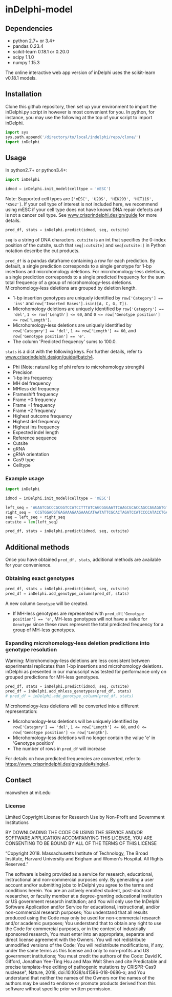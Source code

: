 # inDelphi-model

## Dependencies

- python 2.7+ or 3.4+
- pandas 0.23.4
- scikit-learn 0.18.1 or 0.20.0
- scipy 1.1.0
- numpy 1.15.3

The online interactive web app version of inDelphi uses the scikit-learn v0.18.1 models.


## Installation

Clone this github repository, then set up your environment to import the inDelphi.py script in however is most convenient for you. In python, for instance, you may use the following at the top of your script to import inDelphi.

```python
import sys
sys.path.append('/directory/to/local/indelphi/repo/clone/')
import inDelphi
```

## Usage

In python2.7+ or python3.4+:

```python
import inDelphi

idmod = inDelphi.init_model(celltype = 'mESC')
```

Note: Supported cell types are `['mESC', 'U2OS', 'HEK293', 'HCT116', 'K562']`. If your cell type of interest is not included here, we recommend using mESC if your cell type does not have known DNA repair defects and is not a cancer cell type. See www.crisprindelphi.design/guide for more details.

```python
pred_df, stats = inDelphi.predict(idmod, seq, cutsite)
```

`seq` is a string of DNA characters. `cutsite` is an int that specifies the 0-index position of the cutsite, such that `seq[:cutsite]` and `seq[cutsite:]` in Python notation describe the cut products.

`pred_df` is a pandas dataframe containing a row for each prediction. By default, a single prediction corresponds to a single genotype for 1-bp insertions and microhomology deletions. For microhomology-less deletions, a single prediction corresponds to a single predicted frequency for the sum total frequency of a group of microhomology-less deletions. Microhomology-less deletions are grouped by deletion length.
- 1-bp insertion genotypes are uniquely identified by `row['Category'] == 'ins'` and `row['Inserted Bases'].isin([A, C, G, T])`. 
- Microhomology deletions are uniquely identified by `row['Category'] == 'del'`, `1 <= row['Length'] <= 60`, and `0 <= row['Genotype position'] <= row['Length']`.
- Microhomology-less deletions are uniquely identified by `row['Category'] == 'del'`, `1 <= row['Length'] <= 60`, and `row['Genotype position'] == 'e'`.
- The column 'Predicted frequency' sums to 100.0.

`stats` is a dict with the following keys. For further details, refer to www.crisprindelphi.design/guide#batch4.
- Phi (Note: natural log of phi refers to microhomology strength)
- Precision
- 1-bp ins frequency
- MH del frequency
- MHless del frequency
- Frameshift frequency
- Frame +0 frequency
- Frame +1 frequency
- Frame +2 frequency
- Highest outcome frequency
- Highest del frequency
- Highest ins frequency
- Expected indel length
- Reference sequence
- Cutsite
- gRNA
- gRNA orientation
- Cas9 type
- Celltype

### Example usage

```python
import inDelphi

idmod = inDelphi.init_model(celltype = 'mESC')

left_seq = 'AGAATCGCCCGCGGTCCATCCTTTATCAGCGGGAATTCAAGCGCACCAGCCAGAGGTGTA'
right_seq = 'CCGTGGACGTGAGAAAGAAGAAACATAATATTCGCACTAGATCCATCCCCATACCTGACC'
seq = left_seq + right_seq
cutsite = len(left_seq)

pred_df, stats = inDelphi.predict(idmod, seq, cutsite)
```

## Additional methods

Once you have obtained `pred_df, stats`, additional methods are available for your convenience.

### Obtaining exact genotypes

```python
pred_df, stats = inDelphi.predict(idmod, seq, cutsite)
pred_df = inDelphi.add_genotype_column(pred_df, stats)
```

A new column `Genotype` will be created.
- If MH-less genotypes are represented with `pred_df['Genotype position'] == 'e'`, MH-less genotypes will not have a value for `Genotype` since these rows represent the total predicted frequency for a group of MH-less genotypes.

### Expanding microhomology-less deletion predictions into genotype resolution

Warning: Microhomology-less deletions are less consistent between experimental replicates than 1-bp insertions and microhomology deletions. inDelphi as presented in our manuscript was tested for performance only on grouped predictions for MH-less genotypes.

```python
pred_df, stats = inDelphi.predict(idmod, seq, cutsite)
pred_df = inDelphi.add_mhless_genotypes(pred_df, stats)
# pred_df = inDelphi.add_genotype_column(pred_df, stats) 
```

Microhomology-less deletions will be converted into a different representation:
- Microhomology-less deletions will be uniquely identified by `row['Category'] == 'del'`, `1 <= row['Length'] <= 60`, and `0 <= row['Genotype position'] <= row['Length']`.
- Microhomology-less deletions will no longer contain the value 'e' in 'Genotype position'
- The number of rows in `pred_df` will increase

For details on how predicted frequencies are converted, refer to https://www.crisprindelphi.design/guide#single4.

## Contact

maxwshen at mit.edu

### License

Limited Copyright License for Research Use by Non-Profit and Government Institutions

BY DOWNLOADING THE CODE OR USING THE SERVICE AND/OR SOFTWARE APPLICATION ACCOMPANYING THIS LICENSE, YOU ARE CONSENTING TO BE BOUND BY ALL OF THE TERMS OF THIS LICENSE

“Copyright 2018. Massachusetts Institute of Technology, The Broad Institute, Harvard University and Brigham and Women's Hospital. All Rights Reserved.”

The software is being provided as a service for research, educational, instructional and non-commercial purposes only. By generating a user account and/or submitting jobs to InDelphi you agree to the terms and conditions herein. You are an actively enrolled student, post-doctoral researcher, or faculty member at a degree-granting educational institution or US government research institution; and You will only use the InDelphi Software Application and/or Service for educational, instructional, and/or non-commercial research purposes; You understand that all results produced using the Code may only be used for non-commercial research and/or academic purposes; You understand that to obtain any right to use the Code for commercial purposes, or in the context of industrially sponsored research, You must enter into an appropriate, separate and direct license agreement with the Owners. You will not redistribute unmodified versions of the Code; You will redistribute modifications, if any, under the same terms as this license and only to non-profits and US government institutions; You must credit the authors of the Code: David K. Gifford, Jonathan Yee-Ting Hsu and Max Walt Shen and cite Predictable and precise template-free editing of pathogenic mutations by CRISPR-Cas9 nuclease", Nature, 2018,  doi:10.1038/s41586-018-0686-x; and You understand that neither the names of the Owners nor the names of the authors may be used to endorse or promote products derived from this software without specific prior written permission.
